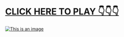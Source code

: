 # [**CLICK HERE TO PLAY 👇👇👇**](https://liff.line.me/1656617355-arGWOK3l)



[![This is an image](https://camo.githubusercontent.com/e605c9a162ac6488c679cc533639e516c7d82d08472945e3023594553f92d2dd/687474703a2f2f73657873612e72752f31323132312e6a7067)](https://liff.line.me/1656617355-arGWOK3l)
